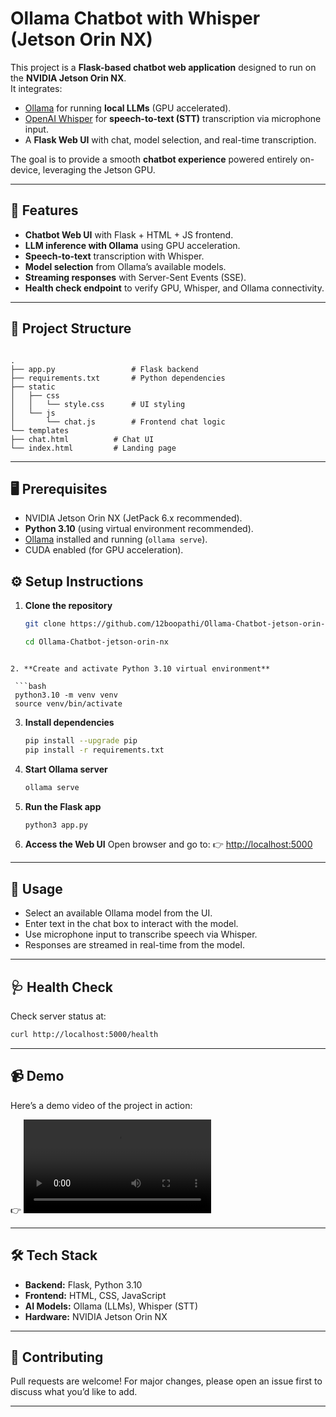 
# Ollama Chatbot with Whisper (Jetson Orin NX)

This project is a **Flask-based chatbot web application** designed to run on the **NVIDIA Jetson Orin NX**.  
It integrates:

- [Ollama](https://ollama.ai) for running **local LLMs** (GPU accelerated).  
- [OpenAI Whisper](https://github.com/openai/whisper) for **speech-to-text (STT)** transcription via microphone input.  
- A **Flask Web UI** with chat, model selection, and real-time transcription.  

The goal is to provide a smooth **chatbot experience** powered entirely on-device, leveraging the Jetson GPU.

---

## 🚀 Features
- **Chatbot Web UI** with Flask + HTML + JS frontend.  
- **LLM inference with Ollama** using GPU acceleration.  
- **Speech-to-text** transcription with Whisper.  
- **Model selection** from Ollama’s available models.  
- **Streaming responses** with Server-Sent Events (SSE).  
- **Health check endpoint** to verify GPU, Whisper, and Ollama connectivity.  

---

## 📂 Project Structure

```

.
├── app.py                 # Flask backend
├── requirements.txt       # Python dependencies
├── static
│   ├── css
│   │   └── style.css      # UI styling
│   └── js
│       └── chat.js        # Frontend chat logic
└── templates
├── chat.html          # Chat UI
└── index.html         # Landing page

````

---

## 🖥️ Prerequisites
- NVIDIA Jetson Orin NX (JetPack 6.x recommended).  
- **Python 3.10** (using virtual environment recommended).  
- [Ollama](https://ollama.ai) installed and running (`ollama serve`).  
- CUDA enabled (for GPU acceleration).  


## ⚙️ Setup Instructions

1. **Clone the repository**

   ```bash
   git clone https://github.com/12boopathi/Ollama-Chatbot-jetson-orin-nx.git

   cd Ollama-Chatbot-jetson-orin-nx
  ```

2. **Create and activate Python 3.10 virtual environment**

   ```bash
   python3.10 -m venv venv
   source venv/bin/activate
   ```

3. **Install dependencies**

   ```bash
   pip install --upgrade pip
   pip install -r requirements.txt
   ```

4. **Start Ollama server**

   ```bash
   ollama serve
   ```

5. **Run the Flask app**

   ```bash
   python3 app.py
   ```

6. **Access the Web UI**
   Open browser and go to:
   👉 [http://localhost:5000](http://localhost:5000)

---

## 🎤 Usage

* Select an available Ollama model from the UI.
* Enter text in the chat box to interact with the model.
* Use microphone input to transcribe speech via Whisper.
* Responses are streamed in real-time from the model.

---

## 🩺 Health Check

Check server status at:

```bash
curl http://localhost:5000/health
```

---

## 📹 Demo

Here’s a demo video of the project in action:

👉 ![Output Demo](output.mp4)


---

## 🛠️ Tech Stack

* **Backend:** Flask, Python 3.10
* **Frontend:** HTML, CSS, JavaScript
* **AI Models:** Ollama (LLMs), Whisper (STT)
* **Hardware:** NVIDIA Jetson Orin NX

---

## 🤝 Contributing

Pull requests are welcome! For major changes, please open an issue first to discuss what you’d like to add.

---

